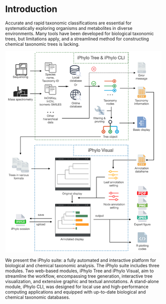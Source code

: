 
# Introduction

Accurate and rapid taxonomic classifications are essential for systematically exploring organisms and metabolites in diverse environments. Many tools have been developed for biological taxonomic trees, but limitations apply, and a streamlined method for constructing chemical taxonomic trees is lacking. 

![](images/iphylo_overview.png)

We present the iPhylo suite: a fully automated and interactive platform for biological and chemical taxonomic analysis. The iPhylo suite includes three modules. Two web-based modules, iPhylo Tree and iPhylo Visual, aim to streamline the workflow, encompassing tree generation, interactive tree visualization, and extensive graphic and textual annotations. A stand-alone module, iPhylo CLI, was designed for local use and high-performance computing applications and equipped with up-to-date biological and chemical taxonomic databases.

